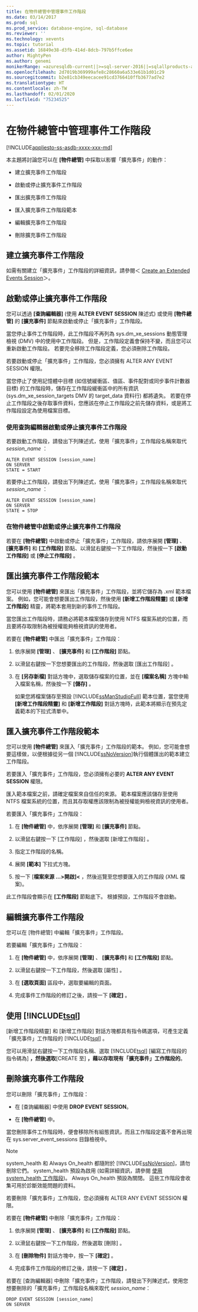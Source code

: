 ```yaml
---
title: 在物件總管中管理事件工作階段
ms.date: 03/14/2017
ms.prod: sql
ms.prod_service: database-engine, sql-database
ms.reviewer: ''
ms.technology: xevents
ms.topic: tutorial
ms.assetid: 16849e38-d3fb-414d-8dcb-797b5ffce6ee
author: MightyPen
ms.author: genemi
monikerRange: =azuresqldb-current||>=sql-server-2016||=sqlallproducts-allversions||>=sql-server-linux-2017||=azuresqldb-mi-current
ms.openlocfilehash: 2d7019b369999afe8c28660a6a533e61b1d01c29
ms.sourcegitcommit: b2e81cb349eecacee91cd3766410ffb3677ad7e2
ms.translationtype: HT
ms.contentlocale: zh-TW
ms.lasthandoff: 02/01/2020
ms.locfileid: "75234525"
---
```

# <a name="manage-event-sessions-in-the-object-explorer"></a>在物件總管中管理事件工作階段

[!INCLUDE[appliesto-ss-asdb-xxxx-xxx-md](../../includes/appliesto-ss-asdb-xxxx-xxx-md.md)]

  本主題將討論您可以在 **[物件總管]** 中採取以影響「擴充事件」的動作：  
  
-   建立擴充事件工作階段  
  
-   啟動或停止擴充事件工作階段  
  
-   匯出擴充事件工作階段  
  
-   匯入擴充事件工作階段範本  
  
-   編輯擴充事件工作階段  
  
-   刪除擴充事件工作階段  
  
## <a name="create-an-extended-events-session"></a>建立擴充事件工作階段  
 如需有關建立「擴充事件」工作階段的詳細資訊，請參閱＜ [Create an Extended Events Session](https://msdn.microsoft.com/library/34b1e95a-a80e-4aca-9201-abde47f2ca74)＞。  
  
## <a name="starting-or-stopping-an-extended-events-session"></a>啟動或停止擴充事件工作階段  
 您可以透過 **[查詢編輯器]** (使用 **ALTER EVENT SESSION** 陳述式) 或使用 **[物件總管]** 的 **[擴充事件]** 節點來啟動或停止「擴充事件」工作階段。  
  
 當您停止事件工作階段時，此工作階段不再列為 sys.dm_xe_sessions 動態管理檢視 (DMV) 中的使用中工作階段。 但是，工作階段定義會保持不變，而且您可以重新啟動工作階段。 若要完全移除工作階段定義，您必須刪除工作階段。  
  
 若要啟動或停止「擴充事件」工作階段，您必須擁有 ALTER ANY EVENT SESSION 權限。  
  
 當您停止了使用記憶體中目標 (如信號緩衝區、值區、事件配對或同步事件計數器目標) 的工作階段時，儲存在工作階段緩衝區中的所有資訊 (sys.dm_xe_session_targets DMV 的 target_data 資料行) 都將遺失。 若要在停止工作階段之後存取事件資料，您應該在停止工作階段之前先儲存資料，或是將工作階段設定為使用檔案目標。  
  
### <a name="start-or-stop-an-extended-events-session-using-query-editor"></a>使用查詢編輯器啟動或停止擴充事件工作階段  
 若要啟動工作階段，請發出下列陳述式，使用「擴充事件」工作階段名稱來取代 *session_name* ：  
  
```  
ALTER EVENT SESSION [session_name]  
ON SERVER  
STATE = START  
```  
  
 若要停止工作階段，請發出下列陳述式，使用「擴充事件」工作階段名稱來取代 *session_name* ：  
  
```  
ALTER EVENT SESSION [session_name]  
ON SERVER  
STATE = STOP  
```  
  
### <a name="start-or-stop-an-extended-events-session-in-object-explorer"></a>在物件總管中啟動或停止擴充事件工作階段  
 若要在 **[物件總管]** 中啟動或停止「擴充事件」工作階段，請依序展開 **[管理]** 、 **[擴充事件]** 和 **[工作階段]** 節點、以滑鼠右鍵按一下工作階段，然後按一下 **[啟動工作階段]** 或 **[停止工作階段]** 。  
  
## <a name="export-an-extended-events-session-template"></a>匯出擴充事件工作階段範本  
 您可以使用 **[物件總管]** 來匯出「擴充事件」工作階段，並將它儲存為 .xml 範本檔案。 例如，您可能會想要匯出工作階段，然後使用 **[新增工作階段精靈]** 或 **[新增工作階段]** 精靈，將範本套用到新的事件工作階段。  
  
 當您匯出工作階段時，請務必將範本檔案儲存到使用 NTFS 檔案系統的位置，而且要將存取限制為被授權能夠檢視資訊的使用者。  
  
 若要在 **[物件總管]** 中匯出「擴充事件」工作階段：  
  
1.  依序展開 **[管理]** 、 **[擴充事件]** 和 **[工作階段]** 節點。  
  
2.  以滑鼠右鍵按一下您想要匯出的工作階段，然後選取 [匯出工作階段]  。  
  
3.  在 **[另存新檔]** 對話方塊中，選取儲存檔案的位置，並在 **[檔案名稱]** 方塊中輸入檔案名稱，然後按一下 **[儲存]** 。  
  
     如果您將檔案儲存至預設 [!INCLUDE[ssManStudioFull](../../includes/ssmanstudiofull-md.md)] 範本位置，當您使用 **[新增工作階段精靈]** 和 **[新增工作階段]** 對話方塊時，此範本將顯示在預先定義範本的下拉式清單中。  
  
## <a name="import-an-extended-events-session-template"></a>匯入擴充事件工作階段範本  
 您可以使用 **[物件總管]** 來匯入「擴充事件」工作階段的範本。 例如，您可能會想要這樣做，以便根據從另一個 [!INCLUDE[ssNoVersion](../../includes/ssnoversion-md.md)]執行個體匯出的範本建立工作階段。  
  
 若要匯入「擴充事件」工作階段，您必須擁有必要的 **ALTER ANY EVENT SESSION** 權限。  
  
 匯入範本檔案之前，請確定檔案來自信任的來源。 範本檔案應該儲存至使用 NTFS 檔案系統的位置，而且其存取權應該限制為被授權能夠檢視資訊的使用者。  
  
 若要匯入「擴充事件」工作階段：  
  
1.  在 **[物件總管]** 中，依序展開 **[管理]** 和 **[擴充事件]** 節點。  
  
2.  以滑鼠右鍵按一下 [工作階段]  ，然後選取 [新增工作階段]  。  
  
3.  指定工作階段的名稱。  
  
4.  展開 **[範本]** 下拉式方塊。  
  
5.  按一下 [**檔案來源 …>開啟]\<** ，然後巡覽至您想要匯入的工作階段 (XML 檔案)。  
  
 此工作階段會顯示在 **[工作階段]** 節點底下。 根據預設，工作階段不會啟動。  
  
## <a name="edit-an-extended-events-session"></a>編輯擴充事件工作階段  
 您可以在 [物件總管] 中編輯「擴充事件」工作階段。  
  
 若要編輯「擴充事件」工作階段：  
  
1.  在 **[物件總管]** 中，依序展開 **[管理]** 、 **[擴充事件]** 和 **[工作階段]** 節點。  
  
2.  以滑鼠右鍵按一下工作階段，然後選取 [屬性]  。  
  
3.  在 **[選取頁面]** 區段中，選取要編輯的頁面。  
  
4.  完成事件工作階段的修訂之後，請按一下 **[確定]** 。  
  
## <a name="script-an-event-session-definition-using-includetsqlincludestsql-mdmd"></a>使用 [!INCLUDE[tsql](../../includes/tsql-md.md)]  
 [新增工作階段精靈] 和 [新增工作階段] 對話方塊都具有指令碼選項，可產生定義「擴充事件」工作階段的 [!INCLUDE[tsql](../../includes/tsql-md.md)] 。  
  
 您可以用滑鼠右鍵按一下工作階段名稱、選取 [!INCLUDE[tsql](../../includes/tsql-md.md)] [編寫工作階段的指令碼為] **，然後選取**[CREATE 至] **，藉以存取現有「擴充事件」工作階段的**。  
  
## <a name="delete-an-extended-events-session"></a>刪除擴充事件工作階段  
 您可以刪除「擴充事件」工作階段：  
  
-   在 [查詢編輯器] 中使用 **DROP EVENT SESSION**。  
  
-   在 **[物件總管]** 中。  
  
 當您刪除事件工作階段時，便會移除所有組態資訊，而且工作階段定義不會再出現在 sys.server_event_sessions 目錄檢視中。  
  
> [!NOTE]  
>  system_health 和 Always On_health 都隨附於 [!INCLUDE[ssNoVersion](../../includes/ssnoversion-md.md)]，請勿刪除它們。 system_health 預設為啟用 (如需詳細資訊，請參閱 [使用 system_health 工作階段](../../relational-databases/extended-events/use-the-system-health-session.md))。 Always On_health 預設為關閉。 這些工作階段會收集可用於診斷效能問題的資料。  
  
 若要刪除「擴充事件」工作階段，您必須擁有 ALTER ANY EVENT SESSION 權限。  
  
 若要在 **[物件總管]** 中刪除「擴充事件」工作階段：  
  
1.  依序展開 **[管理]** 、 **[擴充事件]** 和 **[工作階段]** 節點。  
  
2.  以滑鼠右鍵按一下工作階段，然後選取 [刪除]  。  
  
3.  在 **[刪除物件]** 對話方塊中，按一下 **[確定]** 。  
  
4.  完成事件工作階段的修訂之後，請按一下 **[確定]** 。  
  
 若要在 [查詢編輯器]  中刪除「擴充事件」工作階段，請發出下列陳述式，使用您想要刪除的「擴充事件」工作階段名稱來取代 *session_name*：  
  
```  
DROP EVENT SESSION [session_name]  
ON SERVER  
```  
  
  
